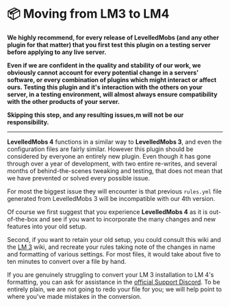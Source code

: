 # 📦 Moving from LM3 to LM4

**We highly recommend, for every release of LevelledMobs (and any other plugin for that matter) that you first test this plugin on a testing server before applying to any live server.**

**Even if we are confident in the quality and stability of our work, we obviously cannot account for every potential change in a servers' software, or every combination of plugins which might interact or affect ours. Testing this plugin and it's interaction with the others on your server, in a testing environment, will almost always ensure compatibility with the other products of your server.**

**Skipping this step, and any resulting issues,m will not be our responsibility.**

---

**LevelledMobs 4** functions in a similar way to **LevelledMobs 3**, and even the configuration files are fairly similar. However this plugin should be considered by everyone an entirely new plugin. Even though it has gone through over a year of development, with two entire re-writes, and several months of behind-the-scenes tweaking and testing, that does not mean that we have prevented or solved every possible issue.

For most the biggest issue they will encounter is that previous `rules.yml` file generated from LevelledMobs 3 will be incompatible with our 4th version.

Of course we first suggest that you experience **LevelledMobs 4** as it is out-of-the-box and see if you want to incorporate the many changes and new features into your old setup.

Second, if you want to retain your old setup, you could consult this wiki and the [LM 3](https://github.com/ArcanePlugins/LevelledMobs/wiki) wiki, and recreate your rules taking note of the changes in name and formatting of various settings. For most files, it would take about five to ten minutes to convert over a file by hand.

If you are genuinely struggling to convert your LM 3 installation to LM 4's formatting, you can ask for assistance in the [official Support Discord](https://discord.gg/arcaneplugins-752310043214479462). To be entirely plain, we are not going to redo your file for you; we will help point to where you've made mistakes in the conversion.

